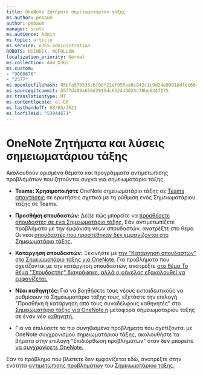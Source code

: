 ```yaml
---
title: OneNote Ζητήματα σημειωματαρίου τάξης
ms.author: pebaum
author: pebaum
manager: scotv
ms.audience: Admin
ms.topic: article
ms.service: o365-administration
ROBOTS: NOINDEX, NOFOLLOW
localization_priority: Normal
ms.collection: Adm_O365
ms.custom:
- "9000676"
- "2577"
ms.openlocfilehash: 05bfa570535c6f08f21df955ae0c842c1c9d24e8981bdfec6642c1a1729d68f8
ms.sourcegitcommit: b5f7da89a650d2915dc652449623c78be6247175
ms.translationtype: MT
ms.contentlocale: el-GR
ms.lasthandoff: 08/05/2021
ms.locfileid: "53944671"
---
```

# <a name="onenote-class-notebook-issues-and-resolutions"></a>OneNote Ζητήματα και λύσεις σημειωματάριου τάξης

Ακολουθούν ορισμένα θέματα και προγράμματα αντιμετώπισης προβλημάτων που ζητούνται συχνά για σημειωματάρια τάξης.

- **Teams: Χρησιμοποιήστε** OneNote σημειωματάριο τάξης σε [Teams απαντήσεις](https://support.office.com/article/bd77f11f-27cd-4d41-bfbd-2b11799f1440) σε ερωτήσεις σχετικά με τη ρύθμιση ενός Σημειωματάριου τάξης σε Teams.

- **Προσθήκη σπουδαστών:** Δείτε πώς μπορείτε να [προσθέσετε σπουδαστές σε ένα Σημειωματάριο τάξης.](https://support.office.com/article/149882af-506a-4689-9fee-39309b97aae8) Εάν αντιμετωπίζετε προβλήματα με την εμφάνιση νέων σπουδαστών, ανατρέξτε στο θέμα Οι νέοι [σπουδαστές που προστέθηκαν δεν εμφανίζονται στο Σημειωματάριο τάξης.](https://support.office.com/article/4da02c45-b435-4af1-921b-51b8ee40e1c9)

- **Κατάργηση σπουδαστών:** Ξεκινήστε με [την "Κατάργηση σπουδαστών" στο Σημειωματάριο τάξης για OneNote.](https://support.office.com/article/86dcf019-408f-4de8-8055-eb61f1578c3c) Για προβλήματα που σχετίζονται με την κατάργηση σπουδαστών, ανατρέξτε [στο θέμα Το θέμα "Σπουδαστής" διαγράφηκε, αλλά ο φάκελος εξακολουθεί να εμφανίζεται.](https://support.office.com/article/0ed81eaa-c14a-436f-bb6f-ce95f130cc71)

- **Νέοι καθηγητές:** Για να βοηθήσετε τους νέους εκπαιδευτικούς να ρυθμίσουν το Σημειωματάριο τάξης τους, εξετάστε την επιλογή "Προσθήκη ή κατάργηση από τους συναδέλφους καθηγητές" στο [Σημειωματάριο τάξης για OneNote ή](https://support.office.com/article/fdcb870b-49a7-4a14-9ea6-d817f88026f8) μεταφορά σημειωματαρίου τάξης σε έναν νέο [καθηγητή.](https://support.office.com/article/84ef5d4a-0eec-4d5b-bc22-1317bc3b9027)

- Για να επιλύσετε τα πιο συνηθισμένα προβλήματα που σχετίζονται με OneNote συγχρονισμού σημειωματάριου τάξης, ακολουθήστε τα βήματα στην επιλογή "Επιδιόρθωση προβλημάτων" όταν δεν μπορείτε [να συγχρονίσετε OneNote.](https://support.office.com/article/Fix-issues-when-you-can-t-sync-OneNote-299495ef-66d1-448f-90c1-b785a6968d45)

Εάν το πρόβλημα που βλέπετε δεν εμφανίζεται εδώ, ανατρέξτε στην ενότητα [αντιμετώπισης προβλημάτων](https://support.office.com/article/class-notebook-ee70aff9-52e8-449f-be6a-7cbc1d65eaea#ID0EAABAAA=Manage&ID0EABAAA=Troubleshoot) του [Σημειωματάριου τάξης.](https://support.office.com/article/class-notebook-ee70aff9-52e8-449f-be6a-7cbc1d65eaea) 


